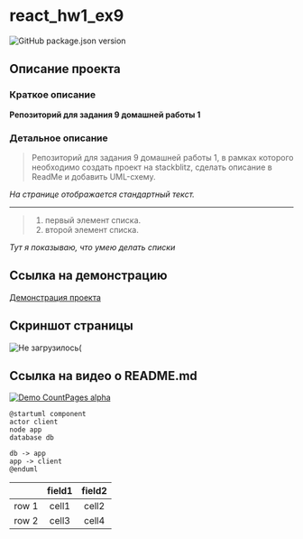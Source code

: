 # react_hw1_ex9 #
![GitHub package.json version](https://img.shields.io/github/package-json/v/HunteRPVP/react_hw1_ex9)

## Описание проекта ##
### Краткое описание ###
**Репозиторий для задания 9 домашней работы 1**

### Детальное описание ###
> Репозиторий для задания 9 домашней работы 1, в рамках которого необходимо создать проект на stackblitz, сделать описание в ReadMe и добавить UML-схему.

*На странице отображается стандартный текст.*

---

> 1. первый элемент списка.
> 2. второй элемент списка.

*Тут я показываю, что умею делать списки*

## Ссылка на демонстрацию ##
[Демонстрация проекта](https://stackblitz.com/edit/js-zkyabq "Демо")

## Скриншот страницы ##
![Не загрузилось(](https://i.ibb.co/C6ky1LC/123.jpg)

## Ссылка на видео о README.md ##
[![Demo CountPages alpha](https://j.gifs.com/QnYGGl.gif)](https://www.youtube.com/embed/26pHLqNmx3Q)

```plantuml
@startuml component
actor client
node app
database db

db -> app
app -> client
@enduml
```

|       | field1 | field2 |
|-------|:------:|:------:|
| row 1 | cell1  | cell2  |
| row 2 | cell3  | cell4  |
